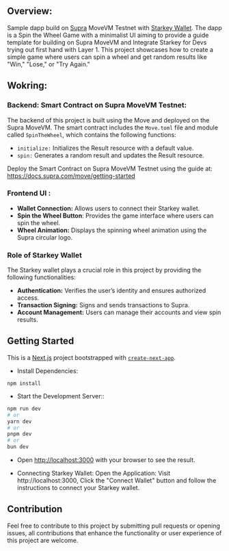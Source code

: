 ## Overview:
Sample dapp build on [Supra](supra.com) MoveVM Testnet with [Starkey Wallet](starkey.app). The dapp is a Spin the Wheel Game with a minimalist UI aiming to provide a guide template for building on Supra MoveVM and Integrate Starkey for Devs trying out first hand with Layer 1. This project showcases how to create a simple game where users can spin a wheel and get random results like "Win," "Lose," or "Try Again."

## Wokring:

### Backend: Smart Contract on Supra MoveVM Testnet:

The backend of this project is built using the Move and deployed on the Supra MoveVM. The smart contract includes the `Move.toml` file and module called `SpinTheWheel`, which contains the following functions:
- `initialize:` Initializes the Result resource with a default value.
- `spin:` Generates a random result and updates the Result resource.

Deploy the Smart Contract on Supra MoveVM Testnet using the guide at: https://docs.supra.com/move/getting-started

### Frontend UI : 
- **Wallet Connection:** Allows users to connect their Starkey wallet.
- **Spin the Wheel Button**: Provides the game interface where users can spin the wheel.
- **Wheel Animation:** Displays the spinning wheel animation using the Supra circular logo.

### Role of Starkey Wallet 
The Starkey wallet plays a crucial role in this project by providing the following functionalities:

- **Authentication:** Verifies the user’s identity and ensures authorized access.
- **Transaction Signing:** Signs and sends transactions to Supra.
- **Account Management:** Users can manage their accounts and view spin results.

## Getting Started
This is a [Next.js](https://nextjs.org) project bootstrapped with [`create-next-app`](https://nextjs.org/docs/pages/api-reference/create-next-app).

- Install Dependencies:
```
npm install
```

- Start the Development Server::

```bash
npm run dev
# or
yarn dev
# or
pnpm dev
# or
bun dev
```

- Open [http://localhost:3000](http://localhost:3000) with your browser to see the result.

- Connecting Starkey Wallet: 
Open the Application: Visit http://localhost:3000, Click the "Connect Wallet" button and follow the instructions to connect your Starkey wallet.

## Contribution
Feel free to contribute to this project by submitting pull requests or opening issues, all contributions that enhance the functionality or user experience of this project are welcome.
